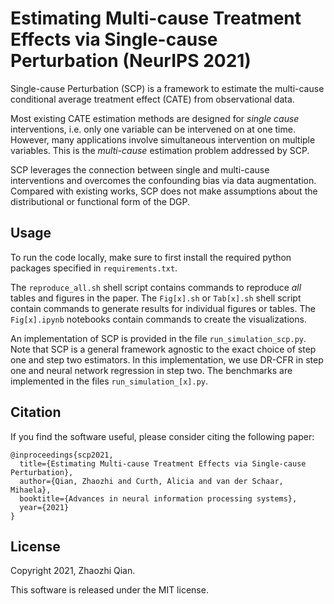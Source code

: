 # Estimating Multi-cause Treatment Effects via Single-cause Perturbation (NeurIPS 2021)

Single-cause Perturbation (SCP) is a framework to estimate the multi-cause conditional average treatment effect (CATE) from observational data.

Most existing CATE estimation methods are designed for *single cause* interventions, i.e. only one variable can be intervened on at one time.  However, many applications involve simultaneous intervention on multiple variables. This is the *multi-cause* estimation problem addressed by SCP.

SCP leverages the connection between single and multi-cause interventions and overcomes the confounding bias via data augmentation. 
Compared with existing works, SCP does not make assumptions about the distributional or functional form of the DGP.

## Usage 

To run the code locally, make sure to first install the required python packages specified in `requirements.txt`.

The `reproduce_all.sh` shell script contains commands to reproduce *all* tables and figures in the paper.
The `Fig[x].sh` or `Tab[x].sh`  shell script contain commands to generate results for individual figures or tables.
The `Fig[x].ipynb` notebooks contain commands to create the visualizations.

An implementation of SCP is provided in the file `run_simulation_scp.py`.
Note that SCP is a general framework agnostic to the exact choice of step one and step two estimators.
In this implementation, we use DR-CFR in step one and neural network regression in step two.
The benchmarks are implemented in the files `run_simulation_[x].py`.

## Citation

If you find the software useful, please consider citing the following paper:

```
@inproceedings{scp2021,
  title={Estimating Multi-cause Treatment Effects via Single-cause Perturbation},
  author={Qian, Zhaozhi and Curth, Alicia and van der Schaar, Mihaela},
  booktitle={Advances in neural information processing systems},
  year={2021}
}
```

## License
Copyright 2021, Zhaozhi Qian.

This software is released under the MIT license.
 
